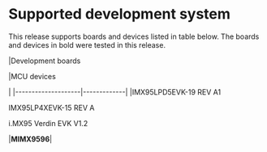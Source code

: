 # Supported development system

This release supports boards and devices listed in table below. The boards and devices in bold were tested in this release.

|Development boards

|MCU devices

|
|--------------------|-------------|
|IMX95LPD5EVK-19 REV A1

IMX95LP4XEVK-15 REV A

i.MX95 Verdin EVK V1.2

|**MIMX9596**|

